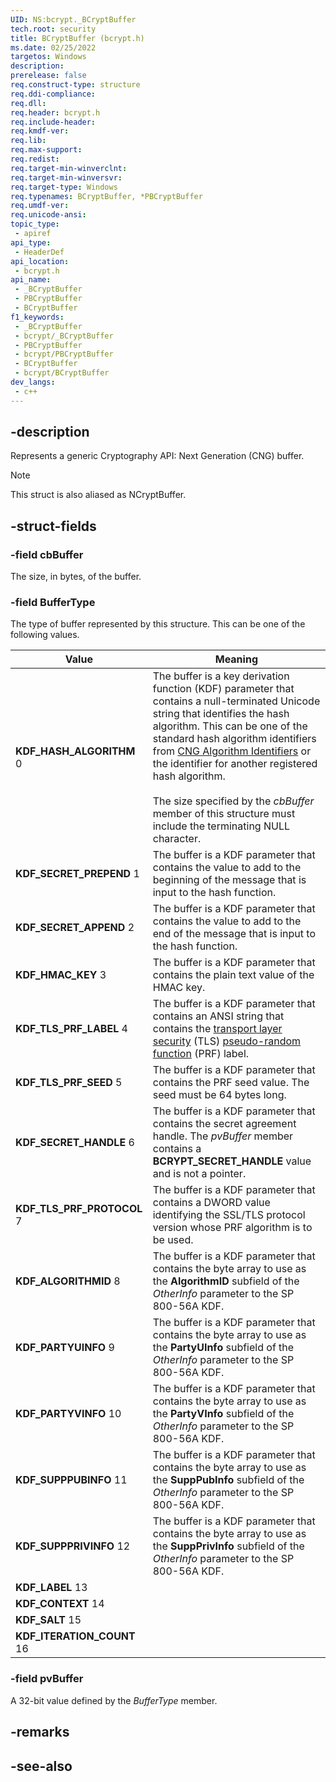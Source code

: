 ```yaml
---
UID: NS:bcrypt._BCryptBuffer
tech.root: security
title: BCryptBuffer (bcrypt.h)
ms.date: 02/25/2022
targetos: Windows
description: 
prerelease: false
req.construct-type: structure
req.ddi-compliance: 
req.dll: 
req.header: bcrypt.h
req.include-header: 
req.kmdf-ver: 
req.lib: 
req.max-support: 
req.redist: 
req.target-min-winverclnt: 
req.target-min-winversvr: 
req.target-type: Windows
req.typenames: BCryptBuffer, *PBCryptBuffer
req.umdf-ver: 
req.unicode-ansi: 
topic_type:
 - apiref
api_type:
 - HeaderDef
api_location:
 - bcrypt.h
api_name:
 - _BCryptBuffer
 - PBCryptBuffer
 - BCryptBuffer
f1_keywords:
 - _BCryptBuffer
 - bcrypt/_BCryptBuffer
 - PBCryptBuffer
 - bcrypt/PBCryptBuffer
 - BCryptBuffer
 - bcrypt/BCryptBuffer
dev_langs:
 - c++
---
```


## -description

Represents a generic Cryptography API: Next Generation (CNG) buffer.

> [!NOTE]
> This struct is also aliased as NCryptBuffer.

## -struct-fields

### -field cbBuffer

The size, in bytes, of the buffer.

### -field BufferType

The type of buffer represented by this structure. This can be one of the following values.

| Value | Meaning |
| ----- | ------- |
| **KDF_HASH_ALGORITHM** 0 | The buffer is a key derivation function (KDF) parameter that contains a null-terminated Unicode string that identifies the hash algorithm. This can be one of the standard hash algorithm identifiers from [CNG Algorithm Identifiers](/windows/win32/seccng/cng-algorithm-identifiers) or the identifier for another registered hash algorithm.<br/><br/>The size specified by the *cbBuffer* member of this structure must include the terminating NULL character. |
| **KDF_SECRET_PREPEND** 1 | The buffer is a KDF parameter that contains the value to add to the beginning of the message that is input to the hash function. |
| **KDF_SECRET_APPEND** 2 | The buffer is a KDF parameter that contains the value to add to the end of the message that is input to the hash function. |
| **KDF_HMAC_KEY** 3 | The buffer is a KDF parameter that contains the plain text value of the HMAC key. |
| **KDF_TLS_PRF_LABEL** 4 | The buffer is a KDF parameter that contains an ANSI string that contains the [transport layer security](/windows/win32/secgloss/t-gly) (TLS) [pseudo-random function](/windows/win32/secgloss/p-gly) (PRF) label. |
| **KDF_TLS_PRF_SEED** 5 | The buffer is a KDF parameter that contains the PRF seed value. The seed must be 64 bytes long. |
| **KDF_SECRET_HANDLE** 6 | The buffer is a KDF parameter that contains the secret agreement handle. The *pvBuffer* member contains a **BCRYPT_SECRET_HANDLE** value and is not a pointer. |
| **KDF_TLS_PRF_PROTOCOL** 7 | The buffer is a KDF parameter that contains a DWORD value identifying the SSL/TLS protocol version whose PRF algorithm is to be used. |
| **KDF_ALGORITHMID** 8 | The buffer is a KDF parameter that contains the byte array to use as the **AlgorithmID** subfield of the *OtherInfo* parameter to the SP 800-56A KDF. |
| **KDF_PARTYUINFO** 9 | The buffer is a KDF parameter that contains the byte array to use as the **PartyUInfo** subfield of the *OtherInfo* parameter to the SP 800-56A KDF. |
| **KDF_PARTYVINFO** 10 | The buffer is a KDF parameter that contains the byte array to use as the **PartyVInfo** subfield of the *OtherInfo* parameter to the SP 800-56A KDF. |
| **KDF_SUPPPUBINFO** 11 | The buffer is a KDF parameter that contains the byte array to use as the **SuppPubInfo** subfield of the *OtherInfo* parameter to the SP 800-56A KDF. |
| **KDF_SUPPPRIVINFO** 12 | The buffer is a KDF parameter that contains the byte array to use as the **SuppPrivInfo** subfield of the *OtherInfo* parameter to the SP 800-56A KDF. |
| **KDF_LABEL** 13 |  |
| **KDF_CONTEXT** 14 |  |
| **KDF_SALT** 15 |  |
| **KDF_ITERATION_COUNT** 16 |  |

### -field pvBuffer

A 32-bit value defined by the *BufferType* member.

## -remarks

## -see-also
